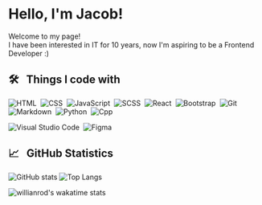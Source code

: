  # Hello, I'm Jacob!
 
<p>Welcome to my page! </br> I have been interested in IT for 10 years, now I'm aspiring to be a Frontend Developer :)</p>

 
## 🛠 &nbsp; Things I code with
![HTML](https://img.shields.io/badge/-HTML-05122A?style=flat&logo=HTML5)&nbsp;
![CSS](https://img.shields.io/badge/-CSS-05122A?style=flat&logo=CSS3&logoColor=1572B6)&nbsp;
![JavaScript](https://img.shields.io/badge/-JavaScript-05122A?style=flat&logo=javascript)&nbsp;
![SCSS](https://img.shields.io/badge/-SCSS-05122A?style=flat&logo=SASS)&nbsp;
![React](https://img.shields.io/badge/-React-05122A?style=flat&logo=react)&nbsp;
![Bootstrap](https://img.shields.io/badge/-Bootstrap-05122A?style=flat-square&logo=bootstrap)&nbsp;
![Git](https://img.shields.io/badge/-Git-05122A?style=flat&logo=git)&nbsp;
![Markdown](https://img.shields.io/badge/-Markdown-05122A?style=flat&logo=markdown)&nbsp;
![Python](https://img.shields.io/badge/-Python-05122A?style=flat&logo=python)&nbsp;
![Cpp](https://img.shields.io/badge/-C++-05122A?style=flat&logo=c%2B%2B&)&nbsp;

![Visual Studio Code](https://img.shields.io/badge/-Visual%20Studio%20Code-05122A?style=flat&logo=visual-studio-code&logoColor=007ACC)&nbsp;
![Figma](https://img.shields.io/badge/-Figma-05122A?style=flat&logo=Figma)&nbsp;
 

## 📈 &nbsp; GitHub Statistics
![GitHub stats](https://github-readme-stats.vercel.app/api?username=JakubFaltyn&show_icons=true&theme=radical)
![Top Langs](https://github-readme-stats.vercel.app/api/top-langs/?username=JakubFaltyn&layout=compact&theme=radical)

<!--START_SECTION:waka-->
<!--END_SECTION:waka-->

![willianrod's wakatime stats](https://github-readme-stats.vercel.app/api/wakatime?username=JakubFaltyn&v=2)
